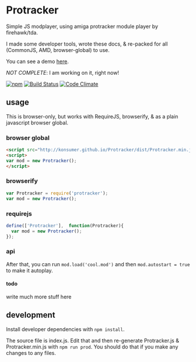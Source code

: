 # Protracker

Simple JS modplayer, using amiga protracker module player by firehawk/tda.

I made some developer tools, wrote these docs, & re-packed for all (CommonJS, AMD, browser-global) to use.

You can see a demo [here](http://konsumer.github.io/Protracker/).

_NOT COMPLETE_: I am working on it, right now!

[![npm](https://nodei.co/npm/protracker.png)](https://www.npmjs.com/package/protracker)
[![Build Status](https://travis-ci.org/konsumer/Protracker.svg?branch=master)](https://travis-ci.org/konsumer/mongoose-type-email)
[![Code Climate](https://codeclimate.com/github/konsumer/Protracker/badges/gpa.svg)](https://codeclimate.com/github/konsumer/Protracker)

## usage

This is browser-only, but works with RequireJS, browserify, & as a plain javascript browser global.

### browser global

```html
<script src="http://konsumer.github.io/Protracker/dist/Protracker.min.js"></script>
<script>
var mod = new Protracker();
</script>
```

### browserify

```javascript
var Protracker = require('protracker');
var mod = new Protracker();
```

### requirejs

```javascript
define(['Protracker'],  function(Protracker){
  var mod = new Protracker();
});
```

### api

After that, you can run `mod.load('cool.mod')` and then `mod.autostart = true` to make it autoplay.

#### todo

write much more stuff here



## development

Install developer dependencies with `npm install`.

The source file is index.js. Edit that and then re-generate Protracker.js & Protracker.min.js with `npm run prod`. You should do that if you make any changes to any files.
